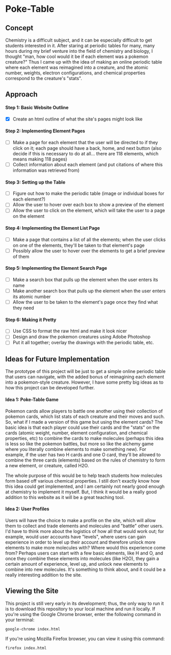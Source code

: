 # Poke-Table
## Concept 
Chemistry is a difficult subject, and it can be especially difficult to get students interested in it. After staring at periodic tables for many, many hours during my brief venture into the field of chemistry and biology, I thought "man, how cool would it be if each element was a pokemon creature?" Thus I came up with the idea of making an online periodic table where each element was reimagined into a creature, and the atomic number, weights, electron configurations, and chemical properties correspond to the creature's "stats". 

## Approach
#### Step 1: Basic Website Outline
- [x] Create an html outline of what the site's pages might look like 
#### Step 2: Implementing Element Pages
- [ ] Make a page for each element that the user will be directed to if they click on it; each page should have a back, home, and next button (also decide if this is necessary to do at all... there are 118 elements, which means making 118 pages)
- [ ] Collect information about each element (and put citations of where this information was retrieved from)
#### Step 3: Setting up the Table
- [ ] Figure out how to make the periodic table (image or individual boxes for each element?)
- [ ] Allow the user to hover over each box to show a preview of the element 
- [ ] Allow the user to click on the element, which will take the user to a page on the element
#### Step 4: Implementing the Element List Page
- [ ] Make a page that contains a list of all the elements; when the user clicks on one of the elements, they'll be taken to that element's page
- [ ] Possibly allow the user to hover over the elements to get a brief preview of them 
#### Step 5: Implementing the Element Search Page
- [ ] Make a search box that pulls up the element when the user enters its name 
- [ ] Make another search box that pulls up the element when the user enters its atomic number
- [ ] Allow the user to be taken to the element's page once they find what they need 
#### Step 6: Making it Pretty 
- [ ] Use CSS to format the raw html and make it look nicer 
- [ ] Design and draw the pokemon creatures using Adobe Photoshop
- [ ] Put it all together; overlay the drawings with the periodic table, etc. 

## Ideas for Future Implementation
The prototype of this project will be just to get a simple online periodic table that users can navigate, with the added bonus of reimagining each element into a pokemon-style creature. However, I have some pretty big ideas as to how this project can be developed further. 
#### Idea 1: Poke-Table Game
Pokemon cards allow players to battle one another using their collection of pokemon cards, which list stats of each creature and their moves and such. So, what if I made a version of this game but using the element cards? The basic idea is that each player could use their cards and the "stats" on the cards (atomic weight, number, element configuration, and chemical properties, etc) to combine the cards to make molecules (perhaps this idea is less so like the pokemon battles, but more so like the alchemy game where you literally combine elements to make something new). For example, if the user has two H cards and one O card, they'll be allowed to combine the three cards (elements) based on the rules of chemistry to form a new element, or creature, called H2O. 

The whole purpose of this would be to help teach students how molecules form based off various chemical properties. I still don't exactly know how this idea could get implemented, and I am certainly not nearly good enough at chemistry to implement it myself. But, I think it would be a really good addition to this website as it will be a great teaching tool.

#### Idea 2: User Profiles
Users will have the choice to make a profile on the site, which will allow them to collect and trade elements and molecules and "battle" other users. I'd have to think more about the logistics of how all that would work out; for example, would user accounts have "levels", where users can gain experience in order to level up their account and therefore unlock more elements to make more molecules with? Where would this experience come from? Perhaps users can start with a few basic elements, like H and O, and once they combine these elements into molecules (like H2O), they gain a certain amount of experience, level up, and unlock new elements to combine into new molecules. It's something to think about, and it could be a really interesting addition to the site.

## Viewing the Site 
This project is still very early in its development; thus, the only way to run it is to download this repository to your local machine and run it locally. If you're using the Google Chrome browser, enter the following command in your terminal:
```
google-chrome index.html 
```
If you're using Mozilla Firefox browser, you can view it using this command:
```
firefox index.html 
```
